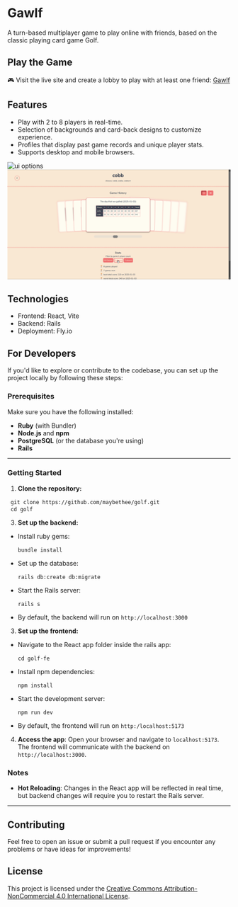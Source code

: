 # Gawlf

A turn-based multiplayer game to play online with friends, based on the classic playing card game Golf.

## Play the Game

🎮 Visit the live site and create a lobby to play with at least one friend: [Gawlf](https://gawlf.fly.dev)

## Features

- Play with 2 to 8 players in real-time.
- Selection of backgrounds and card-back designs to customize experience.
- Profiles that display past game records and unique player stats.
- Supports desktop and mobile browsers.

![ui options](./ui-scsh.png)
![profile](./profile-scsh.png)

## Technologies

- Frontend: React, Vite
- Backend: Rails
- Deployment: Fly.io

## For Developers

If you'd like to explore or contribute to the codebase, you can set up the project locally by following these steps:

### Prerequisites

Make sure you have the following installed:

- **Ruby** (with Bundler)
- **Node.js** and **npm**
- **PostgreSQL** (or the database you're using)
- **Rails**

---

### Getting Started

1. **Clone the repository:**

```
 git clone https://github.com/maybethee/golf.git
 cd golf
```

3. **Set up the backend:**

- Install ruby gems:
  ```
  bundle install
  ```
- Set up the database:
  ```
  rails db:create db:migrate
  ```
- Start the Rails server:
  ```
  rails s
  ```
- By default, the backend will run on `http://localhost:3000`

3. **Set up the frontend:**

- Navigate to the React app folder inside the rails app:
  ```
  cd golf-fe
  ```
- Install npm dependencies:
  ```
  npm install
  ```
- Start the development server:
  ```
  npm run dev
  ```
- By default, the frontend will run on `http:/localhost:5173`

4. **Access the app**: Open your browser and navigate to `localhost:5173`. The frontend will communicate with the backend on `http://localhost:3000`.

### Notes

- **Hot Reloading**: Changes in the React app will be reflected in real time, but backend changes will require you to restart the Rails server.

---

## Contributing

Feel free to open an issue or submit a pull request if you encounter any problems or have ideas for improvements!

## License

This project is licensed under the [Creative Commons Attribution-NonCommercial 4.0 International License](LICENSE).
